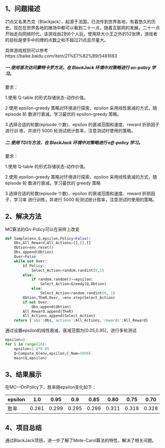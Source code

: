 ## 1、问题描述

21点又名黑杰克（Blackjack），起源于法国，已流传到世界各地，有着悠久的历史。现在在世界各地的赌场中都可以看到二十一点，随着互联网的发展，二十一点开始走向网络时代。该游戏由2到6个人玩，使用除大小王之外的52张牌，游戏者的目标是使手中的牌的点数之和不超过21点且尽量大。

具体游戏规则可以参考https://baike.baidu.com/item/21%E7%82%B9/5481683

##### 一.使用首次访问蒙特卡罗方法，在 BlackJack 环境中对策略进行 on-policy 学习。 

要求： 

1.使用 Q-table 的形式存储状态-动作价值。

 2.使用 epsilon-greedy 策略对环境进行探索，epsilon 采用线性衰减的方式，随 episode 轮 数进行衰减。学习最优的 epsilon-greedy 策略。 

3.选择合适的轮数(episode 个数)、epsilon 的衰减范围和速度、reward 折损因子进行训 练，并进行 5000 轮测试统计胜率，注意测试时使用的策略。 

##### 二.使用 TD(1)方法，在 BlackJack 环境中对策略进行 off-policy 学习。

要求： 

1.使用 Q-table 的形式存储状态-动作价值。 

2.使用 epsilon-greedy 策略对环境进行探索，epsilon 采用线性衰减的方式，随 episode 轮 数进行衰减。学习最优的 greedy 策略 

3.选择合适的轮数(episode 个数)、epsilon 的衰减范围和速度、reward 折损因子、学习率 进行训练，并进行 5000 轮测试统计胜率，注意测试时使用的策略。

##  2、解决方法

MC算法的On-Policy可以在采样上改变

```python
def Sample(env,Q,epsilon,Policy=False):
    Obs,All_Reward,All_Actions=[],[],[]
    Obtion=env.reset()
    Obs.append(Obtion)
    Over=False
    while not Over:
        if Policy:
            Select_Action=random.randint(0,1)
        else:
            if random.random()>=epsilon:
                Select_Action=Greedy(Q,Obtion)
            else:
                Select_Action=random.randint(0, 1)
        Obtion,TheR,Over,_=env.step(Select_Action)
        if not Over:
            Obs.append(Obtion)
        All_Reward.append(TheR)
        All_Actions.append(Select_Action)
    return {'obs':Obs,'actions':All_Actions,'rewards':All_Reward}
```

通过设置epsilon的线性衰减，衰减范围为[0.05,0.95]，进行多轮测试

```python
epsilon=0
for i in range(20):
    epsilon=1-i*0.05
    Q=Compute_Q(env,epsilon,C_Num=5000)
    main(Q,epsilon)
```

## 3、结果展示

在MC—OnPolicy下，胜率随epsilon变化如下：

| epsilon | 1.0   | 0.95  | 0.9   | 0.85  | 0.80  | 0.75  | 0.70  | 0.65  | 0.60  | 0.55  | 0.50  | 0.45  | 0.4   | 0.35  | 0.3   | 0.25  | 0.2   | 0.15  | 0.1   | 0.05  |
| ------- | ----- | ----- | ----- | ----- | ----- | ----- | ----- | ----- | ----- | ----- | ----- | ----- | ----- | ----- | ----- | ----- | ----- | ----- | ----- | ----- |
| 胜率    | 0.281 | 0.299 | 0.295 | 0.299 | 0.311 | 0.318 | 0.328 | 0.322 | 0.347 | 0.343 | 0.346 | 0.357 | 0.361 | 0.376 | 0.361 | 0.371 | 0.382 | 0.374 | 0.386 | 0.379 |

## 4、项目总结

通过BlackJack项目，进一步了解了Mote-Carol算法的特性，解决了相关问题。